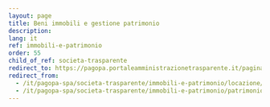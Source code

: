 ```yaml
---
layout: page
title: Beni immobili e gestione patrimonio
description: 
lang: it
ref: immobili-e-patrimonio
order: 55
child_of_ref: societa-trasparente
redirect_to: https://pagopa.portaleamministrazionetrasparente.it/pagina733_beni-immobili-e-gestione-patrimonio.html
redirect_from: 
  - /it/pagopa-spa/societa-trasparente/immobili-e-patrimonio/locazione/
  - /it/pagopa-spa/societa-trasparente/immobili-e-patrimonio/patrimonio-immobiliare/
---
```

